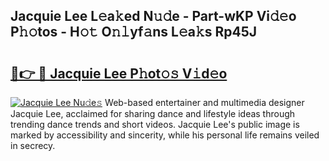 ## Jacquie Lee L𝚎a𝚔ed N𝚞𝚍e - Part-wKP Vi𝚍𝚎o P𝚑𝚘tos - H𝚘𝚝 O𝚗𝚕yf𝚊ns L𝚎a𝚔s Rp45J

# <h2><a href="http://kfesabt.oniu.top/?m=Jacquie+Lee">🔗👉 🔴 Jacquie Lee P𝚑ot𝚘𝚜 V𝚒d𝚎o</a></h2>

[![Jacquie Lee Nu𝚍e𝚜](https://i.imgur.com/0qMVB7G.gif)](http://kfesabt.oniu.top/?m=Jacquie+Lee)
Web-based entertainer and multimedia designer Jacquie Lee, acclaimed for sharing dance and lifestyle ideas through trending dance trends and short videos. Jacquie Lee's public image is marked by accessibility and sincerity, while his personal life remains veiled in secrecy.  
